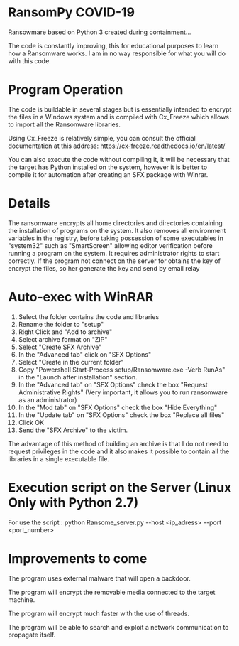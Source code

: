 # RansomPy COVID-19
Ransowmare based on Python 3 created during containment...

The code is constantly improving, this for educational purposes to learn how a Ransomware works.
I am in no way responsible for what you will do with this code.

# Program Operation 
The code is buildable in several stages but is essentially intended to encrypt the files in a Windows system and is compiled with Cx_Freeze which allows to import all the Ransomware libraries.

Using Cx_Freeze is relatively simple, you can consult the official documentation at this address:
https://cx-freeze.readthedocs.io/en/latest/

You can also execute the code without compiling it, it will be necessary that the target has Python installed on the system, however it is better to compile it for automation after creating an SFX package with Winrar.

# Details
The ransomware encrypts all home directories and directories containing the installation of programs on the system. 
It also removes all environment variables in the registry, before taking possession of some executables in "system32" such as "SmartScreen" allowing editor verification before running a program on the system.
It requires administrator rights to start correctly.
If the program not connect on the server for obtains the key of encrypt the files, so her generate the key and send by email relay

# Auto-exec with WinRAR
1. Select the folder contains the code and libraries 
2. Rename the folder to "setup"
3. Right Click and "Add to archive"
4. Select archive format on "ZIP" 
5. Select "Create SFX Archive"
6. In the "Advanced tab" click on "SFX Options"
7. Select "Create in the current folder"
8. Copy "Powershell Start-Process setup/Ransomware.exe -Verb RunAs" in the "Launch after installation" section.
9. In the "Advanced tab" on "SFX Options" check the box "Request Administrative Rights" (Very important, it allows you to run ransomware as an administrator)
10. In the "Mod tab" on "SFX Options" check the box "Hide Everything" 
11. In the "Update tab" on "SFX Options" check the box "Replace all files"
12. Click OK
13. Send the "SFX Archive" to the victim.

The advantage of this method of building an archive is that I do not need to request privileges in the code and it also makes it possible to contain all the libraries in a single executable file.

# Execution script on the Server (Linux Only with Python 2.7)
For use the script : python Ransome_server.py --host <ip_adress> --port <port_number>

# Improvements to come
The program uses external malware that will open a backdoor.


The program will encrypt the removable media connected to the target machine.

The program will encrypt much faster with the use of threads.

The program will be able to search and exploit a network communication to propagate itself.
